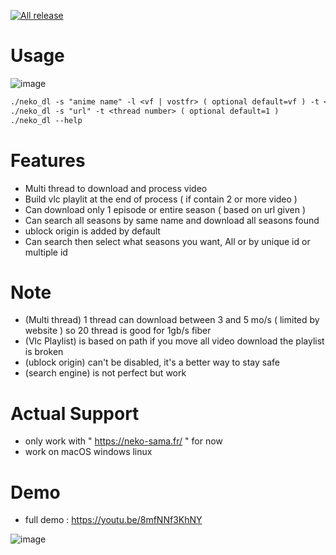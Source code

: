 [![All release](https://github.com/PsykoDev/neko_sama_downloader/actions/workflows/rust.yml/badge.svg)](https://github.com/PsykoDev/neko_sama_downloader/actions/workflows/rust.yml)

# Usage

![image](https://github.com/PsykoDev/neko_sama_downloader/assets/45910905/a8159d4f-2bee-4f62-a42f-e00fc5ec2bf3)

```txt
./neko_dl -s "anime name" -l <vf | vostfr> ( optional default=vf ) -t <thread number> ( optional default=1 )
./neko_dl -s "url" -t <thread number> ( optional default=1 )
./neko_dl --help
```

# Features

- Multi thread to download and process video
- Build vlc playlit at the end of process ( if contain 2 or more video )
- Can download only 1 episode or entire season ( based on url given )
- Can search all seasons by same name and download all seasons found
- ublock origin is added by default
- Can search then select what seasons you want, All or by unique id or multiple id

# Note

- (Multi thread) 1 thread can download between 3 and 5 mo/s ( limited by website ) so 20 thread is good for 1gb/s fiber
- (Vlc Playlist) is based on path if you move all video download the playlist is broken
- (ublock origin) can't be disabled, it's a better way to stay safe
- (search engine) is not perfect but work

# Actual Support

- only work with " https://neko-sama.fr/ " for now
- work on macOS windows linux

# Demo

- full demo : https://youtu.be/8mfNNf3KhNY

![image](https://github.com/PsykoDev/neko_sama_downloader/assets/45910905/21c40853-f1fe-4c5c-9a25-9dab00e2f31d)
